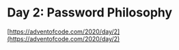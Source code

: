 # Day 2: Password Philosophy

[https://adventofcode.com/2020/day/2](https://adventofcode.com/2020/day/2)
